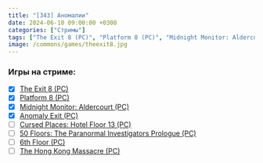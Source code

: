 ```yaml
---
title: "[343] Аномалии"
date: 2024-06-10 09:00:00 +0300
categories: ["Стримы"]
tags: ["The Exit 8 (PC)", "Platform 8 (PC)", "Midnight Monitor: Aldercourt (PC)", "Anomaly Exit (PC)", "Cursed Places: Hotel Floor 13 (PC)", "50 Floors: The Paranormal Investigators Prologue (PC)", "6th Floor (PC)", "The Hong Kong Massacre (PC)", "Игра пройдена"]
image: /commons/games/theexit8.jpg
---
```


### Игры на стриме:
+ [x] [The Exit 8 (PC)](/tags/the-exit-8-pc)
+ [x] [Platform 8 (PC)](/tags/platform-8-pc)
+ [x] [Midnight Monitor: Aldercourt (PC)](/tags/midnight-monitor-aldercourt-pc)
+ [x] [Anomaly Exit (PC)](/tags/anomaly-exit-pc)
+ [ ] [Cursed Places: Hotel Floor 13 (PC)](/tags/cursed-places-hotel-floor-13-pc)
+ [ ] [50 Floors: The Paranormal Investigators Prologue (PC)](/tags/50-floors-the-paranormal-investigators-prologue-pc)
+ [ ] [6th Floor (PC)](/tags/6th-floor-pc)
+ [ ] [The Hong Kong Massacre (PC)](/tags/the-hong-kong-massacre-pc)
